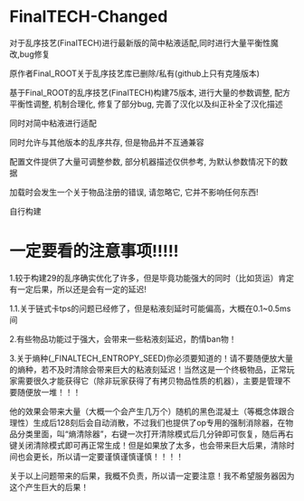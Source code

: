 # FinalTECH-Changed
对于乱序技艺(FinalTECH)进行最新版的简中粘液适配,同时进行大量平衡性魔改,bug修复

原作者Final_ROOT关于乱序技艺库已删除/私有(github上只有克隆版本)

基于Final_ROOT的乱序技艺(FinalTECH)构建75版本, 进行大量的参数调整, 配方平衡性调整, 机制合理化, 修复了部分bug, 完善了汉化以及纠正补全了汉化描述

同时对简中粘液进行适配

同时允许与其他版本的乱序共存, 但是物品并不互通兼容

配置文件提供了大量可调整参数, 部分机器描述仅供参考, 为默认参数情况下的数据

加载时会发生一个关于物品注册的错误, 请忽略它, 它并不影响任何东西!

自行构建

# 一定要看的注意事项!!!!!

1.较于构建29的乱序确实优化了许多，但是毕竟功能强大的同时（比如货运）肯定有一定后果，所以还是会有一定的延迟!

1.1.关于链式卡tps的问题已经修了，但是粘液刻延时可能偏高，大概在0.1~0.5ms间

2.有些物品功能过于强大，会带来一些粘液刻延迟，酌情ban物！

3.关于熵种(_FINALTECH_ENTROPY_SEED)你必须要知道的！请不要随便放大量的熵种，若不及时清除会带来巨大的粘液刻延迟！当然这是一个终极物品，正常玩家需要很久才能获得它（除非玩家获得了有拷贝物品性质的机器），主要是管理不要随便放一堆！！！

他的效果会带来大量（大概一个会产生几万个）随机的黑色混凝土（等概念体跟合理性）生成后128刻后会自动消散，不过我们也提供了op专用的强制消除器，在物品分类里面，叫“熵清除器”，右键一次打开清除模式后几分钟即可恢复，随后再右键关闭清除模式即可再正常生成！但是如果放了太多，也会带来巨大后果，清除时间也会更长，所以请一定要谨慎谨慎谨慎！！！！

关于以上问题带来的后果，我概不负责，所以请一定要注意！我不希望服务器因为这个产生巨大的后果！
